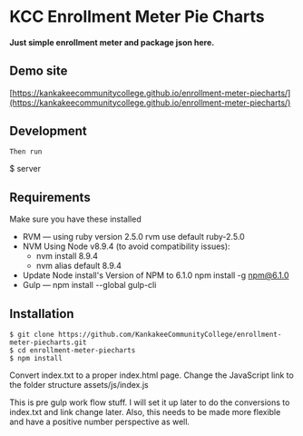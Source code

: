 # KCC Enrollment Meter Pie Charts

#### Just simple enrollment meter and package json here.

## Demo site
[https://kankakeecommunitycollege.github.io/enrollment-meter-piecharts/](https://kankakeecommunitycollege.github.io/enrollment-meter-piecharts/)

## Development
	Then run 
  $ server

## Requirements

Make sure you have these installed

- RVM — using ruby version 2.5.0 rvm use default ruby-2.5.0
- NVM Using Node v8.9.4 (to avoid compatibility issues):
  - nvm install 8.9.4
  - nvm alias default 8.9.4
- Update Node install's Version of NPM to 6.1.0 npm install -g npm@6.1.0
- Gulp — npm install --global gulp-cli

## Installation
	$ git clone https://github.com/KankakeeCommunityCollege/enrollment-meter-piecharts.git
	$ cd enrollment-meter-piecharts
	$ npm install
  
  Convert index.txt to a proper index.html page. Change the JavaScript link to the folder structure assets/js/index.js

This is pre gulp work flow stuff. I will set it up later to do the conversions to index.txt and link change later.
Also, this needs to be made more flexible and have a positive number perspective as well.
